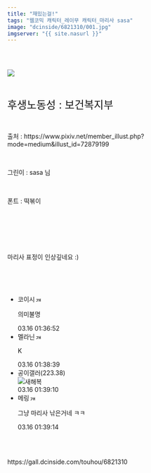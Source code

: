 ```yaml
---
title: "재밌는걸!"
tags: "웹코믹 캐릭터_레이무 캐릭터_마리사 sasa"
image: "dcinside/6821310/001.jpg"
imgserver: "{{ site.nasurl }}"
---
```

<div class="article">
<div style="overflow:hidden;">
<p><br/></p><p style="text-align: left;"><img src="{{ site.nasurl }}/dcinside/6821310/001.jpg"/></p><p style="text-align: left;"><br/></p><p style="text-align: left;"><span style="font-size: 18pt;">후생노동성 : 보건복지부 </span><br/></p><p style="text-align: left;"><br/></p><p style="text-align: left;">출처 : https://www.pixiv.net/member_illust.php?mode=medium&amp;illust_id=72879199</p><p style="text-align: left;"><br/></p><p style="text-align: left;">그린이 : sasa 님</p><p style="text-align: left;"><br/></p><p style="text-align: left;">폰트 : 떡볶이</p><p style="text-align: left;"><br/></p><p style="text-align: left;"><br/></p><p style="text-align: left;"><br/></p><p style="text-align: left;">마리사 표정이 인상깊네요 :)</p><p><br/></p></div></div><br/>
<div class="comment"><ul class="cmt_list"><li class="ub-content" id="comment_li_16910953"><div class="cmt_info clear" data-article-no="6821310" data-no="16910953" data-rcnt="0"><div class="cmt_nickbox"><span class="gall_writer ub-writer" data-ip="" data-nick="코이시" data-uid="jidaego"><span class="nickname in" title="코이시">코이시</span><a class="writer_nikcon"><img alt="갤로그로 이동합니다." border="0" height="11" onclick="window.open('//gallog.dcinside.com/jidaego');" src="https://nstatic.dcinside.com/dc/w/images/fix_nik.gif" style="margin-left:2px;cursor:pointer;" title="jidae** : 갤로그로 이동합니다." width="12"/></a></span></div><div class="clear cmt_txtbox btn_reply_write_all"><p class="usertxt ub-word">의미불명</p></div><div class="fr clear"><span class="date_time">03.16 01:36:52</span></div></div></li><li class="ub-content" id="comment_li_16910958"><div class="cmt_info clear" data-article-no="6821310" data-no="16910958" data-rcnt="0"><div class="cmt_nickbox"><span class="gall_writer ub-writer" data-ip="" data-nick="멜라닌" data-uid="macdo6753"><span class="nickname in" title="멜라닌">멜라닌</span><a class="writer_nikcon"><img alt="갤로그로 이동합니다." border="0" height="11" onclick="window.open('//gallog.dcinside.com/macdo6753');" src="https://nstatic.dcinside.com/dc/w/images/nik.gif" style="margin-left:2px;cursor:pointer;" title="macdo67** : 갤로그로 이동합니다." width="12"/></a></span></div><div class="clear cmt_txtbox btn_reply_write_all"><p class="usertxt ub-word">K</p></div><div class="fr clear"><span class="date_time">03.16 01:38:39</span></div></div></li><li class="ub-content" id="comment_li_16910960"><div class="cmt_info clear" data-article-no="6821310" data-no="16910960" data-rcnt="0"><div class="cmt_nickbox"><span class="gall_writer ub-writer" data-ip="223.38" data-nick="공이갤러" data-uid=""><span class="nickname">공이갤러<span class="ip">(223.38)</span></span></span></div><div class="clear cmt_txtbox btn_reply_write_all"><div class="comment_dccon clear"><div class="coment_dccon_img"><img alt="새해복" class="written_dccon" conalt="새해복" src="https://dcimg5.dcinside.com/dccon.php?no=62b5df2be09d3ca567b1c5bc12d46b394aa3b1058c6e4d0ca41648b65ceb246e13df9546348593b9b03a53cb28363e94746ccdd8268733d87a9837c6e3cdba90d17cb23e" title="새해복"/></div><div class="coment_dccon_info clear dccon_over_box" onmouseout="dccon_btn_over(this);" onmouseover="dccon_btn_over(this);" style="display:none;"><span class="over_alt"></span><button class="btn_dccon_infoview div_package" data-type="comment" onclick="dccon_btn_click();" reqpath="/dccon" type="button">디시콘 보기</button></div></div></div><div class="fr clear"><span class="date_time">03.16 01:39:10</span></div></div></li><li class="ub-content" id="comment_li_16910961"><div class="cmt_info clear" data-article-no="6821310" data-no="16910961" data-rcnt="0"><div class="cmt_nickbox"><span class="gall_writer ub-writer" data-ip="" data-nick="메링" data-uid="kocom"><span class="nickname in" title="메링">메링</span><a class="writer_nikcon"><img alt="갤로그로 이동합니다." border="0" height="11" onclick="window.open('//gallog.dcinside.com/kocom');" src="https://nstatic.dcinside.com/dc/w/images/nik.gif" style="margin-left:2px;cursor:pointer;" title="koc** : 갤로그로 이동합니다." width="12"/></a></span></div><div class="clear cmt_txtbox btn_reply_write_all"><p class="usertxt ub-word">그냥 마리사 낚은거네 ㅋㅋ</p></div><div class="fr clear"><span class="date_time">03.16 01:39:14</span></div></div></li></ul></div><br/>

<br/>
<p id="refer">https://gall.dcinside.com/touhou/6821310</p>
<br/>
